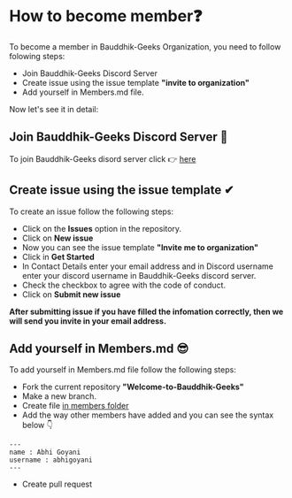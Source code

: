 # How to become member❓

To become a member in Bauddhik-Geeks Organization, you need to follow folowing steps:

-  Join Bauddhik-Geeks Discord Server
-  Create issue using the issue template **"invite to organization"**
-  Add yourself in Members.md file.

Now let's see it in detail:


## Join Bauddhik-Geeks Discord Server 🤝

To join Bauddhik-Geeks disord server click 👉 [here](https://discord.gg/j9WeNgaPpC)

## Create issue using the issue template ✔

To create an issue follow the following steps:

-  Click on the **Issues** option in the repository.
-  Click on **New issue**
-  Now you can see the issue template **"Invite me to organization"**
-  Click in **Get Started**
-  In Contact Details enter your email address and in Discord username enter your discord username in Bauddhik-Geeks discord server.
-  Check the checkbox to agree with the code of conduct.
-  Click on **Submit new issue**

**After submitting issue if you have filled the infomation correctly, then we will send you invite in your email address.**

## Add yourself in Members.md 😎

To add yourself in Members.md file follow the following steps:

-  Fork the current repository **"Welcome-to-Bauddhik-Geeks"**
-  Make a new branch.
-  Create **<github username.md>** file [in members folder](https://github.com/Bauddhik-Geeks/Welcome-to-Bauddhik-Geeks/tree/main/members)
-  Add the way other members have added and you can see the syntax below 👇

```
---
name : Abhi Goyani
username : abhigoyani
---
```
-  Create pull request

 
